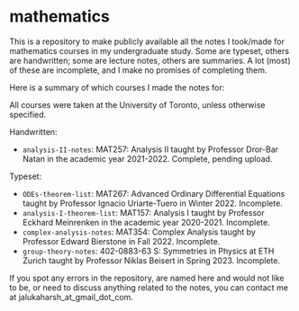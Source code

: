 # mathematics

This is a repository to make publicly available all the notes I took/made for mathematics courses in my undergraduate study. Some are typeset, others are handwritten; some are lecture notes, others are summaries. A lot (most) of these are incomplete, and I make no promises of completing them.

Here is a summary of which courses I made the notes for: 

All courses were taken at the University of Toronto, unless otherwise specified.

Handwritten:

* ``analysis-II-notes``: MAT257: Analysis II taught by Professor Dror-Bar Natan in the academic year 2021-2022. Complete, pending upload. 

Typeset: 
* ``ODEs-theorem-list``: MAT267: Advanced Ordinary Differential Equations taught by Professor Ignacio Uriarte-Tuero in Winter 2022. Incomplete. 
* ``analysis-I-theorem-list``: MAT157: Analysis I taught by Professor Eckhard Meinrenken in the academic year 2020-2021. Incomplete. 
* ``complex-analysis-notes``: MAT354: Complex Analysis taught by Professor Edward Bierstone in Fall 2022. Incomplete. 
* ``group-theory-notes``: 402-0883-63 S: Symmetries in Physics at ETH Zurich taught by Professor Niklas Beisert in Spring 2023. Incomplete.

If you spot any errors in the repository, are named here and would not like to be, or need to discuss anything related to the notes, you can contact me at jalukaharsh_at_gmail_dot_com. 